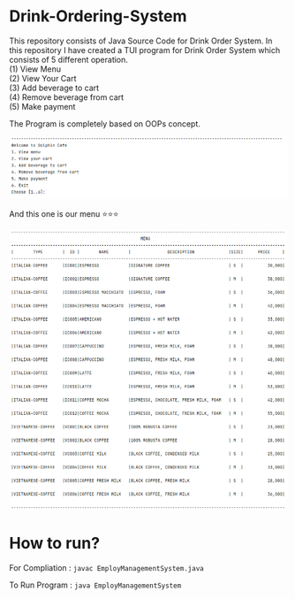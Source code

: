 # Drink-Ordering-System
This repository consists of Java Source Code for Drink Order System. In this repository I have created a TUI program for Drink Order System which consists of 5 different operation.<br>
(1) View Menu<br>  (2) View Your Cart<br> (3) Add beverage to cart<br>  (4) Remove beverage from cart<br>  (5) Make payment<br>

The Program is completely based on OOPs concept.

<img src="Images/Java.png">

And this one is our menu ⭐⭐⭐

<img src="Images/Java2.png">

# How to run?
For Compliation : <code>javac EmployManagementSystem.java</code>

To Run Program  : <code>java EmployManagementSystem</code>
